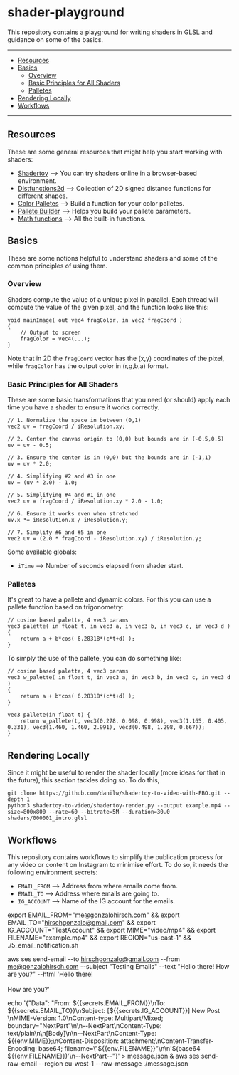 # shader-playground

This repository contains a playground for writing shaders in GLSL and guidance on some of the basics.

---

- [Resources](#resources)
- [Basics](#basics)
  - [Overview](#overview)
  - [Basic Principles for All Shaders](#basic-principles-for-all-shaders)
  - [Palletes](#palletes)
- [Rendering Locally](#rendering-locally)
- [Workflows](#workflows)

---

## Resources

These are some general resources that might help you start working with shaders:

- [Shadertoy](https://www.shadertoy.com/new) --> You can try shaders online in a browser-based environment.
- [Distfunctions2d](https://iquilezles.org/articles/distfunctions2d/) --> Collection of 2D signed distance functions for different shapes.
- [Color Palletes](https://iquilezles.org/articles/palettes/) --> Build a function for your color palletes.
- [Pallete Builder](http://dev.thi.ng/gradients/) --> Helps you build your pallete parameters.
- [Math functions](https://registry.khronos.org/OpenGL-Refpages/gl4/index.php) --> All the built-in functions.

## Basics

These are some notions helpful to understand shaders and some of the common principles of using them.

### Overview

Shaders compute the value of a unique pixel in parallel. Each thread will compute the value of the given pixel, and the function looks like this:

```
void mainImage( out vec4 fragColor, in vec2 fragCoord )
{
    // Output to screen
    fragColor = vec4(...);
}
```

Note that in 2D the `fragCoord` vector has the (x,y) coordinates of the pixel, while `fragColor` has the output color in (r,g,b,a) format.

### Basic Principles for All Shaders

These are some basic transformations that you need (or should) apply each time you have a shader to ensure it works correctly.

```
// 1. Normalize the space in between (0,1)
vec2 uv = fragCoord / iResolution.xy;

// 2. Center the canvas origin to (0,0) but bounds are in (-0.5,0.5)
uv = uv - 0.5;

// 3. Ensure the center is in (0,0) but the bounds are in (-1,1)
uv = uv * 2.0;

// 4. Simplifying #2 and #3 in one
uv = (uv * 2.0) - 1.0;

// 5. Simplifying #4 and #1 in one
vec2 uv = fragCoord / iResolution.xy * 2.0 - 1.0;

// 6. Ensure it works even when stretched
uv.x *= iResolution.x / iResolution.y;

// 7. Simplify #6 and #5 in one
vec2 uv = (2.0 * fragCoord - iResolution.xy) / iResolution.y;
```

Some available globals:

- `iTime` --> Number of seconds elapsed from shader start.

### Palletes

It's great to have a pallete and dynamic colors. For this you can use a pallete function based on trigonometry:

```
// cosine based palette, 4 vec3 params
vec3 palette( in float t, in vec3 a, in vec3 b, in vec3 c, in vec3 d )
{
    return a + b*cos( 6.28318*(c*t+d) );
}
```

To simply the use of the pallete, you can do something like:

```
// cosine based palette, 4 vec3 params
vec3 w_palette( in float t, in vec3 a, in vec3 b, in vec3 c, in vec3 d )
{
    return a + b*cos( 6.28318*(c*t+d) );
}

vec3 pallete(in float t) {
    return w_pallete(t, vec3(0.278, 0.098, 0.998), vec3(1.165, 0.405, 0.331), vec3(1.460, 1.460, 2.991), vec3(0.498, 1.298, 0.667));
}
```

## Rendering Locally

Since it might be useful to render the shader locally (more ideas for that in the future), this section tackles doing so. To do this,

```
git clone https://github.com/danilw/shadertoy-to-video-with-FBO.git --depth 1
python3 shadertoy-to-video/shadertoy-render.py --output example.mp4 --size=800x800 --rate=60 --bitrate=5M --duration=30.0 shaders/000001_intro.glsl
```

## Workflows

This repository contains workflows to simplify the publication process for any video or content on Instagram to minimise effort. To do so, it needs the following environment secrets:

- `EMAIL_FROM` --> Address from where emails come from.
- `EMAIL_TO` --> Address where emails are going to.
- `IG_ACCOUNT` --> Name of the IG account for the emails.

export EMAIL_FROM="me@gonzalohirsch.com" && export EMAIL_TO="hirschgonzalo@gmail.com" && export IG_ACCOUNT="TestAccount" && export MIME="video/mp4" && export FILENAME="example.mp4" && export REGION="us-east-1" && ./5_email_notification.sh

aws ses send-email --to hirschgonzalo@gmail.com --from me@gonzalohirsch.com --subject "Testing Emails" --text "Hello there! How are you?" --html 'Hello there!<br><br>How are you?'

echo '{"Data": "From: ${{secrets.EMAIL_FROM}}\nTo: ${{secrets.EMAIL_TO}}\nSubject: [${{secrets.IG_ACCOUNT}}] New Post \nMIME-Version: 1.0\nContent-type: Multipart/Mixed; boundary=\"NextPart\"\n\n--NextPart\nContent-Type: text/plain\n\n[Body]\n\n--NextPart\nContent-Type: ${{env.MIME}};\nContent-Disposition: attachment;\nContent-Transfer-Encoding: base64; filename=\"${{env.FILENAME}}\"\n\n'$(base64 ${{env.FILENAME}})'\n--NextPart--"}' > message.json & aws ses send-raw-email --region eu-west-1 --raw-message ./message.json
